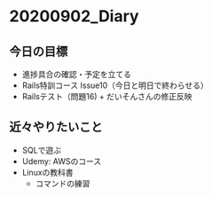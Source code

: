 # 20200902_Diary

## 今日の目標

- 進捗具合の確認・予定を立てる
- Rails特訓コース Issue10（今日と明日で終わらせる）
- Railsテスト（問題16) + だいそんさんの修正反映

## 近々やりたいこと

- SQLで遊ぶ
- Udemy: AWSのコース
- Linuxの教科書
  - コマンドの練習
